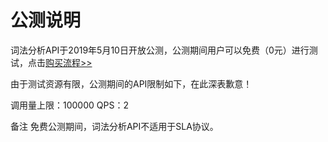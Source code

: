 # 公测说明

词法分析API于2019年5月10日开放公测，公测期间用户可以免费（0元）进行测试，点击[购买流程>>](http://neuhub.jd.com/ai/api/nlp/lexer)

由于测试资源有限，公测期间的API限制如下，在此深表歉意！

调用量上限：100000
QPS：2

备注
免费公测期间，词法分析API不适用于SLA协议。


